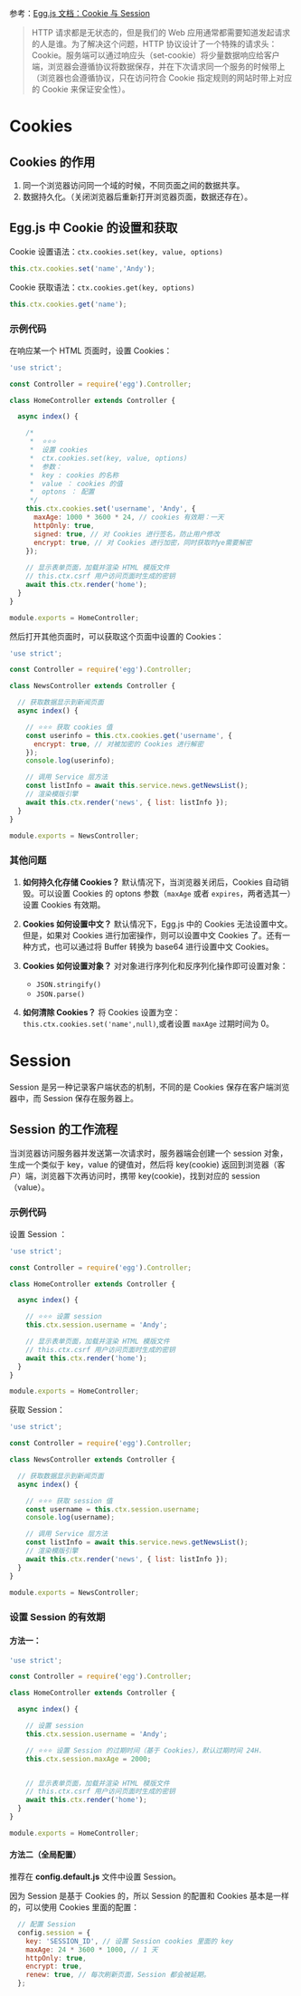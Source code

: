 参考：[Egg.js 文档：Cookie 与 Session](https://eggjs.org/zh-cn/core/cookie-and-session.html)

> HTTP 请求都是无状态的，但是我们的 Web 应用通常都需要知道发起请求的人是谁。为了解决这个问题，HTTP 协议设计了一个特殊的请求头：Cookie。服务端可以通过响应头（set-cookie）将少量数据响应给客户端，浏览器会遵循协议将数据保存，并在下次请求同一个服务的时候带上（浏览器也会遵循协议，只在访问符合 Cookie 指定规则的网站时带上对应的 Cookie 来保证安全性）。

# Cookies

## Cookies 的作用
1. 同一个浏览器访问同一个域的时候，不同页面之间的数据共享。
2. 数据持久化。（关闭浏览器后重新打开浏览器页面，数据还存在）。

## Egg.js 中 Cookie 的设置和获取

Cookie 设置语法：`ctx.cookies.set(key, value, options)`

```JavaScript
this.ctx.cookies.set('name','Andy');
```

Cookie 获取语法：`ctx.cookies.get(key, options)`

```JavaScript
this.ctx.cookies.get('name');
```

### 示例代码

在响应某一个 HTML 页面时，设置 Cookies：
```JavaScript
'use strict';

const Controller = require('egg').Controller;

class HomeController extends Controller {

  async index() {

    /*
     *  ⭐️⭐️⭐️
     *  设置 cookies
     *  ctx.cookies.set(key, value, options)
     *  参数：
     *  key : cookies 的名称
     *  value ： cookies 的值
     *  optons ： 配置
     */
    this.ctx.cookies.set('username', 'Andy', {
      maxAge: 1000 * 3600 * 24, // cookies 有效期：一天
      httpOnly: true,
      signed: true, // 对 Cookies 进行签名，防止用户修改
      encrypt: true, // 对 Cookies 进行加密，同时获取时ye需要解密
    });
    
    // 显示表单页面，加载并渲染 HTML 模版文件
    // this.ctx.csrf 用户访问页面时生成的密钥
    await this.ctx.render('home');
  }
}

module.exports = HomeController;
```

然后打开其他页面时，可以获取这个页面中设置的 Cookies：

```JavaScript
'use strict';

const Controller = require('egg').Controller;

class NewsController extends Controller {

  // 获取数据显示到新闻页面
  async index() {

    // ⭐️⭐️⭐️ 获取 cookies 值
    const userinfo = this.ctx.cookies.get('username', {
      encrypt: true, // 对被加密的 Cookies 进行解密
    });
    console.log(userinfo);

    // 调用 Service 层方法
    const listInfo = await this.service.news.getNewsList();
    // 渲染模版引擎
    await this.ctx.render('news', { list: listInfo });
  }
}

module.exports = NewsController;
```


### 其他问题

1. **如何持久化存储 Cookies？**
默认情况下，当浏览器关闭后，Cookies 自动销毁。可以设置 Cookies 的 optons 参数（`maxAge` 或者 `expires`，两者选其一）设置 Cookies 有效期。


2. **Cookies 如何设置中文？**
默认情况下，Egg.js 中的 Cookies 无法设置中文。但是，如果对 Cookies 进行加密操作，则可以设置中文 Cookies 了。还有一种方式，也可以通过将 Buffer 转换为 base64 进行设置中文 Cookies。


3. **Cookies 如何设置对象？**
对对象进行序列化和反序列化操作即可设置对象：
    * `JSON.stringify()`
    * `JSON.parse()`

4. **如何清除 Cookies？**
将 Cookies 设置为空：`this.ctx.cookies.set('name',null)`,或者设置 `maxAge` 过期时间为 0。


# Session

Session 是另一种记录客户端状态的机制，不同的是 Cookies 保存在客户端浏览器中，而 Session 保存在服务器上。

## Session 的工作流程

当浏览器访问服务器并发送第一次请求时，服务器端会创建一个 session 对象，生成一个类似于 key，value 的键值对，然后将 key(cookie) 返回到浏览器（客户）端，浏览器下次再访问时，携带 key(cookie)，找到对应的 session（value）。


### 示例代码

设置 Session ：
```JavaScript
'use strict';

const Controller = require('egg').Controller;

class HomeController extends Controller {

  async index() {

    // ⭐️⭐️⭐️ 设置 session
    this.ctx.session.username = 'Andy';

    // 显示表单页面，加载并渲染 HTML 模版文件
    // this.ctx.csrf 用户访问页面时生成的密钥
    await this.ctx.render('home');
  }
}

module.exports = HomeController;
```

获取 Session：

```JavaScript
'use strict';

const Controller = require('egg').Controller;

class NewsController extends Controller {

  // 获取数据显示到新闻页面
  async index() {

    // ⭐️⭐️⭐️ 获取 session 值
    const username = this.ctx.session.username;
    console.log(username);

    // 调用 Service 层方法
    const listInfo = await this.service.news.getNewsList();
    // 渲染模版引擎
    await this.ctx.render('news', { list: listInfo });
  }
}

module.exports = NewsController;
```

### 设置 Session 的有效期

#### 方法一：
```JavaScript
'use strict';

const Controller = require('egg').Controller;

class HomeController extends Controller {

  async index() {

    // 设置 session
    this.ctx.session.username = 'Andy';

    // ⭐️⭐️⭐️ 设置 Session 的过期时间（基于 Cookies），默认过期时间 24H.
    this.ctx.session.maxAge = 2000;


    // 显示表单页面，加载并渲染 HTML 模版文件
    // this.ctx.csrf 用户访问页面时生成的密钥
    await this.ctx.render('home');
  }
}

module.exports = HomeController;
```

#### 方法二（全局配置）

推荐在 **config.default.js** 文件中设置 Session。

因为 Session 是基于 Cookies 的，所以 Session 的配置和 Cookies 基本是一样的，可以使用 Cookies 里面的配置：

```JavaScript
  // 配置 Session
  config.session = {
    key: 'SESSION_ID', // 设置 Session cookies 里面的 key
    maxAge: 24 * 3600 * 1000, // 1 天
    httpOnly: true,
    encrypt: true,
    renew: true, // 每次刷新页面，Session 都会被延期。
  };
```

